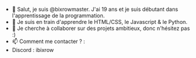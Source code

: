 - 👋 Salut, je suis @bixrowmaster. J'ai 19 ans et je suis débutant dans l'apprentissage de la programmation.
- 🌱 Je suis en train d'apprendre le HTML/CSS, le Javascript & le Python.
- 💞️ Je cherche à collaborer sur des projets ambitieux, donc n'hésitez pas :)
- 📫 Comment me contacter ? :
- Discord : ibixrow

<!---
bixrowmaster/bixrowmaster is a ✨ special ✨ repository because its `README.md` (this file) appears on your GitHub profile.
You can click the Preview link to take a look at your changes.
--->
